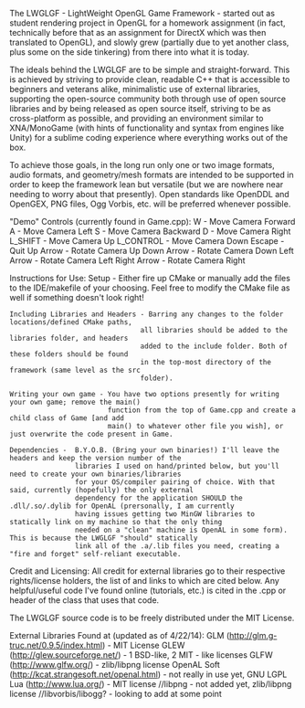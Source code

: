 The LWGLGF - LightWeight OpenGL Game Framework - started out as student rendering project in OpenGL for a homework
assignment (in fact, technically before that as an assignment for DirectX which was then translated to OpenGL), and
slowly grew (partially due to yet another class, plus some on the side tinkering) from there into what it is today.

The ideals behind the LWGLGF are to be simple and straight-forward. This is achieved by striving to provide clean,
readable C++ that is accessible to beginners and veterans alike, minimalistic use of external libraries, supporting
the open-source community both through use of open source libraries and by being released as open source itself,
striving to be as cross-platform as possible, and providing an environment similar to XNA/MonoGame (with hints of
functionality and syntax from engines like Unity) for a sublime coding experience where everything works out of the box.

To achieve those goals, in the long run only one or two image formats, audio formats, and geometry/mesh formats are
intended to be supported in order to keep the framework lean but versatile (but we are nowhere near needing to worry
about that presently). Open standards like OpenDDL and OpenGEX, PNG files, Ogg Vorbis, etc. will be preferred whenever
possible.

"Demo" Controls (currently found in Game.cpp):
	W - Move Camera Forward
	A - Move Camera Left
	S - Move Camera Backward
	D - Move Camera Right
	L_SHIFT - Move Camera Up
	L_CONTROL - Move Camera Down
	Escape - Quit
	Up Arrow - Rotate Camera Up
	Down Arrow - Rotate Camera Down
	Left Arrow - Rotate Camera Left
	Right Arrow - Rotate Camera Right

Instructions for Use:
	Setup -	Either fire up CMake or manually add the files to the IDE/makefile of your choosing. Feel free
			to modify the CMake file as well if something doesn't look right!
	
	Including Libraries and Headers - Barring any changes to the folder locations/defined CMake paths,
									all libraries should be added to the libraries folder, and headers
									added to the include folder. Both of these folders should be found
									in the top-most directory of the framework (same level as the src
									folder).
									
	Writing your own game - You have two options presently for writing your own game; remove the main()
							function from the top of Game.cpp and create a child class of Game [and add
							main() to whatever other file you wish], or just overwrite the code present in Game.
							
	Dependencies -  B.Y.O.B. (Bring your own binaries!) I'll leave the headers and keep the version number of the
					libraries I used on hand/printed below, but you'll need to create your own binaries/libraries
					for your OS/compiler pairing of choice. With that said, currently (hopefully) the only external
					dependency for the application SHOULD the .dll/.so/.dylib for OpenAL (prersonally, I am currently
					having issues getting two MinGW libraries to statically link on my machine so that the only thing
					needed on a "clean" machine is OpenAL in some form). This is because the LWGLGF "should" statically
					link all of the .a/.lib files you need, creating a "fire and forget" self-reliant executable.

Credit and Licensing:
All credit for external libraries go to their respective rights/license holders, the list of and links to which are cited
below. Any helpful/useful code I've found online (tutorials, etc.) is cited in the .cpp or header of the class that uses that code.

The LWGLGF source code is to be freely distributed under the MIT License.

External Libraries Found at (updated as of 4/22/14):
GLM (http://glm.g-truc.net/0.9.5/index.html) - MIT License
GLEW (http://glew.sourceforge.net/) - 1 BSD-like, 2 MIT - like licenses
GLFW (http://www.glfw.org/) - zlib/libpng license
OpenAL Soft (http://kcat.strangesoft.net/openal.html) - not really in use yet, GNU LGPL
Lua (http://www.lua.org/)  - MIT license
//libpng - not added yet, zlib/libpng license
//libvorbis/libogg? - looking to add at some point